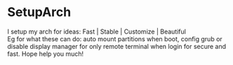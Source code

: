 # SetupArch
I setup my arch for ideas: Fast | Stable | Customize | Beautiful 
\
Eg for what these can do: auto mount partitions when boot, config grub or disable display manager for only remote terminal when login for secure and fast.
Hope help you much!
